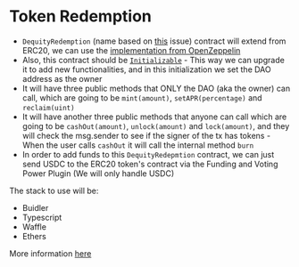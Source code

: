 # Token Redemption

- `DequityRedemption` (name based on [this](https://github.com/dOrgTech/Ecosystem/issues/42) issue) contract will extend from ERC20, we can use the [implementation from OpenZeppelin](https://github.com/OpenZeppelin/openzeppelin-contracts/blob/master/contracts/token/ERC20/ERC20.sol)
- Also, this contract should be [`Initializable`](https://docs.openzeppelin.com/upgrades/2.7/writing-upgradeable) - This way we can upgrade it to add new functionalities, and in this initialization we set the DAO address as the owner
- It will have three public methods that ONLY the DAO (aka the owner) can call, which are going to be `mint(amount)`, `setAPR(percentage)` and `reclaim(uint)` 
- It will have another three public methods that anyone can call which are going to be `cashOut(amount)`, `unlock(amount)` and `lock(amount)`, and they will check the msg.sender to see if the signer of the tx has tokens - When the user calls `cashOut` it will call the internal method `burn`
- In order to add funds to this `DequityRedepmtion` contract, we can just send USDC to the ERC20 token's contract via the Funding and Voting Power Plugin (We will only handle USDC)


The stack to use will be:
- Buidler
- Typescript
- Waffle
- Ethers

More information [here](https://hackernoon.com/the-new-solidity-dev-stack-buidler-ethers-waffle-typescript-706830w0)
